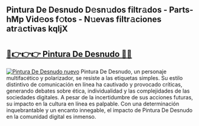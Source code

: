 ## Pintura De Desnudo D𝚎sn𝚞dos filtr𝚊dos - Parts-hMp Vid𝚎os f𝚘tos - N𝚞evas filtr𝚊ciones atr𝚊ctivas kqljX

# <h2><a href="http://mb3nsa5.tromn.icu/?c=Pintura+De+Desnudo">🔗👉👉👉 Pintura De Desnudo 🔗🔗</a></h2>

[![Pintura De Desnudo nuevo](https://i.imgur.com/pEAQMta.gif)](http://mb3nsa5.tromn.icu/?c=Pintura+De+Desnudo)
Pintura De Desnudo, un personaje multifacético y polarizador, se resiste a las etiquetas simples. Su estilo distintivo de comunicación en línea ha cautivado y provocado críticas, generando debates sobre ética, individualidad y las complejidades de las sociedades digitales. A pesar de la incertidumbre de sus acciones futuras, su impacto en la cultura en línea es palpable. Con una determinación inquebrantable y un encanto innegable, el impacto de Pintura De Desnudo en la comunidad digital es inmenso.
